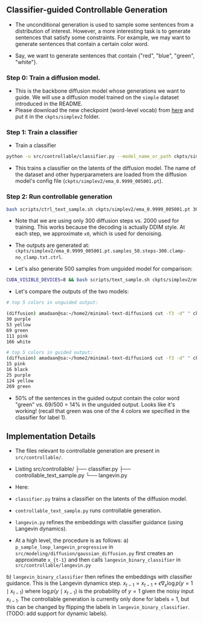 ## Classifier-guided Controllable Generation

* The unconditional generation is used to sample some sentences from a distribution of interest. However, a more interesting task is to generate sentences that satisfy some constraints. For example, we may want to generate sentences that contain a certain color word.

- Say, we want to generate sentences that contain {"red", "blue", "green", "white"}.

### Step 0: Train a diffusion model. 

* This is the backbone diffusion model whose generations we want to guide. We will use a diffusion model trained on the `simple` dataset introduced in the README.
* Please download the new checkpoint (word-level vocab) from [here](https://drive.google.com/drive/folders/1zPiopN0MqhkYNlUza6zOChPqWyoDofLh?usp=sharing) and put it in the `ckpts/simplev2` folder. 

### Step 1: Train a classifier


* Train a classifier 

```sh
python -u src/controllable/classifier.py --model_name_or_path ckpts/simplev2/ema_0.9999_005001.pt
```

* This trains a classifier on the latents of the diffusion model. The name of the dataset and other hyperparameters are loaded from the diffusion model's config file (`ckpts/simplev2/ema_0.9999_005001.pt`).


### Step 2: Run controllable generation

```sh
bash scripts/ctrl_text_sample.sh ckpts/simplev2/ema_0.9999_005001.pt 300 50
 ```

- Note that we are using only 300 diffusion steps vs. 2000 used for training. This works because the decoding is actually DDIM style. At each step, we approximate `x0`, which is used for denoising.

- The outputs are generated at: `ckpts/simplev2/ema_0.9999_005001.pt.samples_50.steps-300.clamp-no_clamp.txt.ctrl`. 

- Let's also generate 500 samples from unguided model for comparison:

```sh
CUDA_VISIBLE_DEVICES=8 && bash scripts/text_sample.sh ckpts/simplev2/ema_0.9999_005001.pt 300 500
```

* Let's compare the outputs of the two models:

```sh
# top 5 colors in unguided output:

(diffusion) amadaan@sa:~/home2/minimal-text-diffusion$ cut -f3 -d" " ckpts/simplev2/ema_0.9999_005001.pt.samples_500.steps-300.clamp-no_clamp.txt | sort | uniq -c | sed 's/^\s*//g' | sort -n|tail -5
30 purple
53 yellow
69 green
111 pink
166 white
```

```sh
# top 5 colors in guided output:
(diffusion) amadaan@sa:~/home2/minimal-text-diffusion$ cut -f3 -d" " ckpts/simplev2/ema_0.9999_005001.pt.samples_500.steps-300.clamp-no_clamp.txt.ctrl.sample1 | sort | uniq -c | sed 's/^\s*//g' | sort -n|tail -5
15 pink
16 black
25 purple
124 yellow
269 green
```

* 50% of the sentences in the guided output contain the color word "green" vs. 69/500 = 14% in the unguided output. Looks like it's working! (recall that green was one of the 4 colors we specified in the classifier for label 1).



## Implementation Details

- The files relevant to controllable generation are present in `src/controllable/`.

- Listing
src/controllable/
├── classifier.py
├── controllable_text_sample.py
└── langevin.py


* Here:
- `classifier.py` trains a classifier on the latents of the diffusion model.

- `controllable_text_sample.py` runs controllable generation.

- `langevin.py` refines the embeddings with classifier guidance (using Langevin dynamics). 


- At a high level, the procedure is as follows:
a) `p_sample_loop_langevin_progressive` in `src/modeling/diffusion/gaussian_diffusion.py` first creates an approximate `x_{t-1}` and then calls `langevin_binary_classifier` in `src/controllable/langevin.py`

b) `langevin_binary_classifier` then refines the embeddings with classifier guidance. This is the Langevin dynamics step. $x_{t-1} = x_{t-1} + \epsilon \nabla_x  \log p(y = 1 \mid x_{t-1})$ where $\log p(y \mid x_{t-1})$ is the probability of $y = 1$ given the noisy input $x_{t-1}$. The controllable generation is currently only done for labels = 1, but this can be changed by flipping the labels in `langevin_binary_classifier`. (TODO: add support for dynamic labels).

